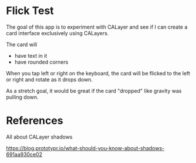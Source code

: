 #  Flick Test

The goal of this app is to experiment with CALayer and see if I can create a card
interface exclusively using CALayers.

The card will

- have text in it
- have rounded corners

When you tap left or right on the keyboard, the card will be flicked to the left or right
and rotate as it drops down.

As a stretch goal, it would be great if the card "dropped" like gravity was pulling down.


# References

All about CALayer shadows

https://blog.prototypr.io/what-should-you-know-about-shadows-691aa930ce02
